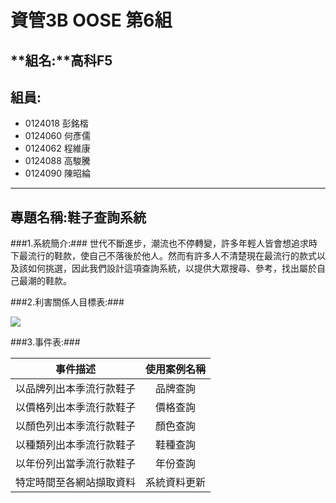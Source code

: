 # **資管3B OOSE 第6組** #
## **組名:**高科F5  ##
## **組員:** ##
- 0124018 彭銘楷
- 0124060 何彥儒
- 0124062 程維康
- 0124088 高駿騰
- 0124090 陳昭綸


----------

## **專題名稱:鞋子查詢系統** ##
###1.系統簡介:###
世代不斷進步，潮流也不停轉變，許多年輕人皆會想追求時下最流行的鞋款，使自己不落後於他人。然而有許多人不清楚現在最流行的款式以及該如何挑選，因此我們設計這項查詢系統，以提供大眾搜尋、參考，找出屬於自己最潮的鞋款。

###2.利害關係人目標表:###

<img src="https://www.google.com.tw/search?hl=zh-TW&site=imghp&tbm=isch&q=%E5%91%A8%E6%9D%B0%E5%80%AB&spell=1&sa=X&ei=aDFFVJbyMuHAmwWp44DACQ&ved=0CBkQBSgA&dpr=1.5&biw=1067&bih=517#facrc=_&imgdii=_&imgrc=NYW6yyCkP9uRMM%253A%3BcUnEDi2lhNAdMM%3Bhttp%253A%252F%252F4.bp.blogspot.com%252F-UvF-BEGFW9o%252FT4bSZP_c5FI%252FAAAAAAAAC8g%252FKLdmfZJn4gk%252Fs1600%252F01.jpg%3Bhttp%253A%252F%252Fwww.moto7.net%252F2012%252F04%252Faeon.html%3B883%3B668">

###3.事件表:###

|       事件描述         |使用案例名稱    |
|:----------------------:|:--------------:|
|以品牌列出本季流行款鞋子|  品牌查詢      |
|以價格列出本季流行款鞋子|  價格查詢      |
|以顏色列出本季流行款鞋子|  顏色查詢      |
|以種類列出本季流行款鞋子|  鞋種查詢      |
|以年份列出當季流行款鞋子|  年份查詢      |
|特定時間至各網站擷取資料|  系統資料更新  |





